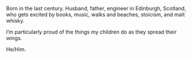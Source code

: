 Born in the last century. Husband, father, engineer in Edinburgh, Scotland, who gets excited by books, music, walks and beaches, stoicism, and malt whisky.

I’m particularly proud of the things my children do as they spread their wings.

He/Him.
